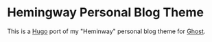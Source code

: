 # Hemingway Personal Blog Theme

This is a [Hugo](https://gohugo.io/) port of my "Heminway" personal blog theme for [Ghost](http://ghost.org/).
